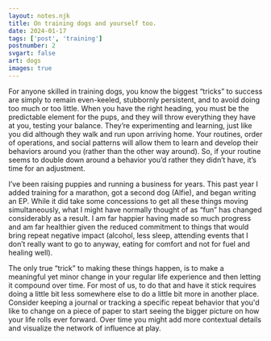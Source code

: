 ```yaml
---
layout: notes.njk
title: On training dogs and yourself too.
date: 2024-01-17
tags: ['post', 'training']
postnumber: 2
svgart: false
art: dogs
images: true
---
```


For anyone skilled in training dogs, you know the biggest “tricks” to success are simply to remain even-keeled, stubbornly persistent, and to avoid doing too much or too little. When you have the right heading, you must be the predictable element for the pups, and they will throw everything they have at you, testing your balance. They’re experimenting and learning, just like you did although they walk and run upon arriving home. Your routines, order of operations, and social patterns will allow them to learn and develop their behaviors around you (rather than the other way around). So, if your routine seems to double down around a behavior you’d rather they didn’t have, it’s time for an adjustment.

I’ve been raising puppies and running a business for years. This past year I added training for a marathon, got a second dog (Alfie), and began writing an EP. While it did take some concessions to get all these things moving simultaneously, what I might have normally thought of as “fun” has changed considerably as a result. I am far happier having made so much progress and am far healthier given the reduced commitment to things that would bring repeat negative impact (alcohol, less sleep, attending events that I don’t really want to go to anyway, eating for comfort and not for fuel and healing well).

The only true “trick” to making these things happen, is to make a meaningful yet minor change in your regular life experience and then letting it compound over time. For most of us, to do that and have it stick requires doing a little bit less somewhere else to do a little bit more in another place. Consider keeping a journal or tracking a specific repeat behavior that you'd like to change on a piece of paper to start seeing the bigger picture on how your life rolls ever forward. Over time you might add more contextual details and visualize the network of influence at play.

<!-- * _"I commonly am the one to bring truth to power"_
Is kind of vague, but can be actionable. It's up to you to decide how it should or shouldn't fit in your life, whether to judge it as being negative or an positive inclination that you want to grow and influence. But it's recorded, and that's great. Make sure you read it again.

* _"I want to feel healthier"_
That there's a great goal. Perfect to anchor and choose your strategy from. Best to begin persuit after some investigation into the position you're in.

* _"I binge eat one to two pints of ice cream in a single setting every 1-2 weeks."_
Actionable, clear point of view. This is something I can address. Tomorrow. -->